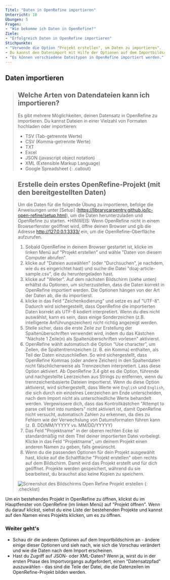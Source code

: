 ```yaml
---
Titel: "Daten in OpenRefine importieren"
Unterricht: 10
Übungen: 5
Fragen:
- "Wie bekomme ich Daten in OpenRefine?"
Ziele:
- "Erfolgreich Daten in OpenRefine importieren"
Stichpunkte:
- "Verwende die Option "Projekt erstellen", um Daten zu importieren".
- Du kannst den Datenimport mit Hilfe der Optionen auf dem Importbildschirm steuern.
- "Es können verschiedene Dateitypen in OpenRefine importiert werden."
---
```


## Daten importieren

>## Welche Arten von Datendateien kann ich importieren?
>Es gibt mehrere Möglichkeiten, deinen Datensatz in OpenRefine zu importieren. Du kannst Dateien in einer Vielzahl von Formaten hochladen oder importieren:
>
>* TSV (Tab-getrennte Werte)
>* CSV (Komma-getrennte Werte)
>* TXT
>* Excel
>* JSON (javascript object notation)
>* XML (Extensible Markup Language)
>* Google Spreadsheet
{: .callout}

>## Erstelle dein erstes OpenRefine-Projekt (mit den bereitgestellten Daten)
>
> Um die Daten für die folgende Übung zu importieren, befolge die Anweisungen unter [Setup] (https://librarycarpentry.github.io/lc-open-refine/setup.html), um die Daten herunterzuladen und OpenRefine zu starten. *HINWEIS: Wenn OpenRefine nicht in einem Browserfenster geöffnet wird, öffne deinen Browser und gib die Adresse <http://127.0.0.1:3333/> ein, um die OpenRefine-Oberfläche aufzurufen.
>
>1. Sobald OpenRefine in deinem Browser gestartet ist, klicke im linken Menü auf "Projekt erstellen" und wähle "Daten von diesem Computer abrufen".
>2. klicke auf "Dateien auswählen" (oder "Durchsuchen", je nachdem, wie du es eingerichtet hast) und suche die Datei "doaj-article-sample.csv", die du heruntergeladen hast.
>3. klicke auf "Weiter". Auf dem nächsten Bildschirm (siehe unten) erhältst du Optionen, um sicherzustellen, dass die Daten korrekt in OpenRefine importiert werden. Die Optionen hängen von der Art der Daten ab, die du importierst.
>4. klicke in das Feld "Zeichenkodierung" und setze es auf "UTF-8". Dadurch wird sichergestellt, dass OpenRefine die importierten Daten korrekt als UTF-8 kodiert interpretiert. Wenn du dies nicht auswählst, kann es sein, dass einige Sonderzeichen (z.B. intelligente Anführungszeichen) nicht richtig angezeigt werden.
>5. Stelle sicher, dass die erste Zeile zur Erstellung der Spaltenüberschriften verwendet wird, indem du das Kästchen "Nächste 1 Zeile(n) als Spaltenüberschriften vorlesen" aktivierst.
>6. OpenRefine wählt automatisch die Option “Use character”, um Zellen, die Spaltentrennzeichen (z. B. ein Komma) enthalten, als Teil der Daten einzuschließen. So wird sichergestellt, dass OpenRefine Kommas (oder andere Zeichen) in den Spaltendaten nicht fälschlicherweise als Trennzeichen interpretiert. Lass diese Option aktiviert.
>Ab OpenRefine 3.4 gibt es die Option, führende und nachgestellte Leerzeichen aus Strings zu entfernen, wenn du trennzeichenbasierte Dateien importierst. Wenn du diese Option aktivierst, wird sichergestellt, dass Werte wie `English` und `English`, die sich durch ein einzelnes Leerzeichen am Ende unterscheiden, nach dem Import nicht als unterschiedliche Werte behandelt werden.
>Vergewissere dich, dass das Kontrollkästchen "Attempt to parse cell text into numbers" nicht aktiviert ist, damit OpenRefine nicht versucht, automatisch Zahlen zu erkennen, da dies zu Fehlern wie der Verwechslung von Datumsformaten führen kann (z. B. DD/MM/YYYYY vs. MM/DD/YYYYY)
>9. Das Feld "Projektname" in der oberen rechten Ecke ist standardmäßig mit dem Titel deiner importierten Datei vorbelegt. Klicke in das Feld "Projektname", um deinem Projekt einen anderen Namen zu geben, falls gewünscht.
>10. Wenn du die passenden Optionen für dein Projekt ausgewählt hast, klicke auf die Schaltfläche "Projekt erstellen" oben rechts auf dem Bildschirm. Damit wird das Projekt erstellt und für dich geöffnet. Projekte werden gespeichert, während du sie bearbeitest, du brauchst also keine Kopien zu speichern.
>   
> ![Screenshot des Bildschirms Open Refine Projekt erstellen](../assets/img/openrefine_ui.png)
{: .checklist}

Um ein bestehendes Projekt in OpenRefine zu öffnen, klickst du im Hauptfenster von OpenRefine (im linken Menü) auf "Projekt öffnen". Wenn du darauf klickst, siehst du eine Liste der bestehenden Projekte und kannst auf den Namen eines Projekts klicken, um es zu öffnen.

### Weiter geht's
* Schau dir die anderen Optionen auf dem Importbildschirm an - ändere einige dieser Optionen und sieh nach, wie sich die Vorschau verändert und wie die Daten nach dem Import erscheinen.
* Hast du Zugriff auf JSON- oder XML-Daten? Wenn ja, wirst du in der ersten Phase des Importvorgangs aufgefordert, einen "Datensatzpfad" auszuwählen - das sind die Teile der Datei, die die Datenzeilen im OpenRefine-Projekt bilden werden.
